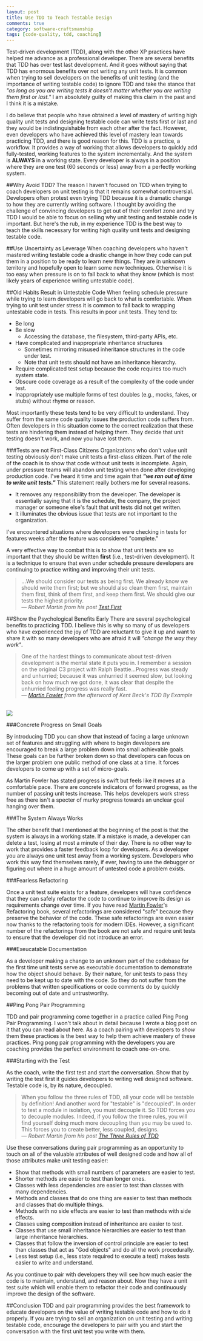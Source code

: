 ```yaml
---
layout: post
title: Use TDD to Teach Testable Design 
comments: true
category: software-craftsmanship
tags: [code-quality, tdd, coaching]
---
```


Test-driven development (TDD), along with the other XP practices have helped me advance as a professional developer. There are several benefits that TDD has over test last development. And it goes without saying that TDD has enormous benefits over not writing any unit tests. It is common when trying to sell developers on the benefits of unit testing (and the importance of writing testable code) to ignore TDD and take the stance that _"as long as you are writing tests it doesn't matter whether you are writing them first or last."_ I am absolutely guilty of making this claim in the past and I think it is a mistake. 

<!--more-->

I do believe that people who have obtained a level of mastery of writing high quality unit tests and designing testable code can write tests first or last and they would be indistinguishable from each other after the fact. However, even developers who have achieved this level of mastery lean towards practicing TDD, and there is good reason for this. TDD is a practice, a workflow. It provides a way of working that allows developers to quickly add fully-tested, working features to the system incrementally. And the system is **ALWAYS** in a working state. Every developer is always in a position where they are one test (60 seconds or less) away from a perfectly working system.

##Why Avoid TDD?
The reason I haven't focused on TDD when trying to coach developers on unit testing is that it remains somewhat controversial. Developers often protest even trying TDD because it is a dramatic change to how they are currently writing software. I thought by avoiding the challenge of convincing developers to get out of their comfort zone and try TDD I would be able to focus on selling why unit testing and testable code is important. But here's the rub, in my experience TDD is the best way to teach the skills necessary for writing high quality unit tests and designing testable code. 

##Use Uncertainty as Leverage
When coaching developers who haven't mastered writing testable code a drastic change in how they code can put them in a position to be ready to learn new things. They are in unknown territory and hopefully open to learn some new techniques. Otherwise it is too easy when pressure is on to fall back to what they know (which is most likely years of experience writing untestable code).

##Old Habits Result in Untestable Code
When feeling schedule pressure while trying to learn developers will go back to what is comfortable. When trying to unit test under stress it is common to fall back to wrapping untestable code in tests. This results in poor unit tests. They tend to:

* Be long
* Be slow 
	* Accessing the database, the filesystem, third-party APIs, etc.
* Have complicated and inappropriate inheritance structures
	* Sometimes mirroring misused inheritance structures in the code under test. 
	* Note that unit tests should not have an inheritance hierarchy.
* Require complicated test setup because the code requires too much system state.
* Obscure code coverage as a result of the complexity of the code under test.
* Inappropriately use multiple forms of test doubles (e.g., mocks, fakes, or stubs) without rhyme or reason.

Most importantly these tests tend to be very difficult to understand. They suffer from the same code quality issues the production code suffers from. Often developers in this situation come to the correct realization that these tests are hindering them instead of helping them. They decide that unit testing doesn't work, and now you have lost them.

###Tests are not First-Class Citizens
Organizations who don't value unit testing obviously don't make unit tests a first-class citizen. Part of the role of the coach is to show that code without unit tests is incomplete. Again, under pressure teams will abandon unit testing when done after developing production code. I've heard it time and time again that *__"we ran out of time to write unit tests."__* This statement really bothers me for several reasons. 

* It removes any responsibility from the developer. The developer is essentially saying that it is the schedule, the company, the project manager or someone else's fault that unit tests did not get written.
* It illuminates the obvious issue that tests are not important to the organization. 

I've encountered situations where developers were checking in tests for features weeks after the feature was considered "complete."  

A very effective way to combat this is to show that unit tests are so important that they should be written **first** (i.e., test-driven development). It is a technique to ensure that even under schedule pressure developers are continuing to practice writing and improving their unit tests.

> ...We should consider our tests as being first. We already know we should write them first; but we should also clean them first, maintain them first, think of them first, and keep them first. We should give our tests the highest priority.  
>&mdash; _Robert Martin from his post [Test First](https://blog.8thlight.com/uncle-bob/2013/09/23/Test-first.html)_ 

##Show the Psychological Benefits Early
There are several psychological benefits to practicing TDD. I believe this is why so many of us developers who have experienced the joy of TDD are reluctant to give it up and want to share it with so many developers who are afraid it will _"change the way they work"_.

> One of the hardest things to communicate about test-driven development is the mental state it puts you in. I remember a session on the original C3 project with Ralph Beattie...Progress was steady and unhurried; because it was unhurried it seemed slow, but looking back on how much we got done, it was clear that despite the unhurried feeling progress was really fast.  
> &mdash; _[Martin Fowler](http://martinfowler.com/) from the afterword of Kent Beck's TDD By Example_

<br/>
<img class="img-responsive center-block" src="/images/tdd_by_example.jpg" />

###Concrete Progress on Small Goals

By introducing TDD you can show that instead of facing a large unknown set of features and struggling with where to begin developers are encouraged to break a large problem down into small achievable goals. These goals can be further broken down so that developers can focus on the larger problem one public method of one class at a time. It forces developers to come up with a set of micro-goals. 

As Martin Fowler has stated progress is swift but feels like it moves at a comfortable pace. There are concrete indicators of forward progress, as the number of passing unit tests increase. This helps developers work stress free as there isn't a specter of murky progress towards an unclear goal hanging over them.

###The System Always Works

The other benefit that I mentioned at the beginning of the post is that the system is always in a working state. If a mistake is made, a developer can delete a test, losing at most a minute of their day. There is no other way to work that provides a faster feedback loop for developers. As a developer you are always one unit test away from a working system. Developers who work this way find themselves rarely, if ever, having to use the debugger or figuring out where in a huge amount of untested code a problem exists.

###Fearless Refactoring

Once a unit test suite exists for a feature, developers will have confidence that they can safely refactor the code to continue to improve its design as requirements change over time. If you have read [Martin Fowler](http://martinfowler.com/)'s Refactoring book, several refactorings are considered "safe" because they preserve the behavior of the code. These safe refactorings are even easier now thanks to the refactoring tools for modern IDEs. However, a significant number of the refactorings from the book are not safe and require unit tests to ensure that the developer did not introduce an error.

###Exeucatable Documentation

As a developer making a change to an unknown part of the codebase for the first time unit tests serve as executable documentation to demonstrate how the object should behave. By their nature, for unit tests to pass they need to be kept up to date with the code. So they do not suffer from the problems that written specifications or code comments do by quickly becoming out of date and untrustworthy.

##Ping Pong Pair Programming

TDD and pair programming come together in a practice called Ping Pong Pair Programming. I won't talk about in detail because I wrote a blog post on it that you can read about here. As a coach pairing with developers to *show* them these practices is the best way to help them achieve mastery of these practices. Ping pong pair programming with the developers you are coaching provides the perfect environment to coach one-on-one.

###Starting with the Test

As the coach, write the first test and start the conversation. Show that by writing the test first it guides developers to writing well designed software. Testable code is, by its nature, decoupled.

> When you follow the three rules of TDD, all your code will be testable by definition! And another word for "testable" is "decoupled". In order to test a module in isolation, you must decouple it. So TDD forces you to decouple modules. Indeed, if you follow the three rules, you will find yourself doing much more decoupling than you may be used to. This forces you to create better, less coupled, designs.  
> &mdash; _Robert Martin from his post [The Three Rules of TDD](http://butunclebob.com/ArticleS.UncleBob.TheThreeRulesOfTdd)_

Use these conversations during pair programming as an opportunity to touch on all of the valuable attributes of well designed code and how all of those attributes make unit testing easier:

* Show that methods with small numbers of parameters are easier to test. 
* Shorter methods are easier to test than longer ones.  
* Classes with less dependencies are easier to test than classes with many dependencies.
* Methods and classes that do one thing are easier to test than methods and classes that do multiple things. 
* Methods with no side effects are easier to test than methods with side effects. 
* Classes using composition instead of inheritance are easier to test.
* Classes that use small inheritance hierarchies are easier to test than large inheritance hierarchies.
* Classes that follow the inversion of control principle are easier to test than classes that act as "God objects" and do all the work procedurally.
* Less test setup (i.e., less state required to execute a test) makes tests easier to write and understand.

As you continue to pair with developers they will see how much easier the code is to maintain, understand, and reason about. Now they have a unit test suite which will enable them to refactor their code and continuously improve the design of the software.

##Conclusion
TDD and pair programming provides the best framework to educate developers on the value of writing testable code and how to do it properly. If you are trying to sell an organization on unit testing and writing testable code, encourage the developers to pair with you and start the conversation with the first unit test you write with them.
